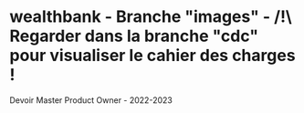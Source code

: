 # wealthbank - Branche "images" - /!\ Regarder dans la branche "cdc" pour visualiser le cahier des charges !
Devoir Master Product Owner - 2022-2023


